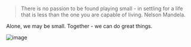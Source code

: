 > There is no passion to be found playing small - in settling for a life that is less than the one you are capable of living. Nelson Mandela.

Alone, we may be small. Together - we can do great things.

![image](https://github.com/bit-current/NewArchScrapBook/assets/7602667/61c20a8e-22a9-4636-91dc-96152d70a0de)
